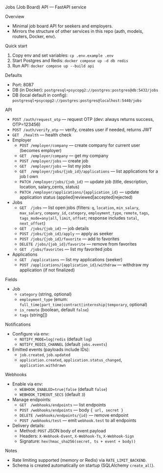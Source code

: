 Jobs (Job Board) API — FastAPI service

Overview
- Minimal job board API for seekers and employers.
- Mirrors the structure of other services in this repo (auth, models, routers, Docker, env).

Quick start
1) Copy env and set variables: `cp .env.example .env`
2) Start Postgres and Redis: `docker compose up -d db redis`
3) Run API: `docker compose up --build api`

Defaults
- Port: 8087
- DB (in Docker): `postgresql+psycopg2://postgres:postgres@db:5432/jobs`
- DB (local default in config): `postgresql+psycopg2://postgres:postgres@localhost:5440/jobs`

API
- `POST /auth/request_otp` — request OTP (dev: always returns success, OTP=123456)
- `POST /auth/verify_otp` — verify, creates user if needed, returns JWT
- `GET  /health` — health check
- Employer
  - `POST /employer/company` — create company for current user (becomes employer)
  - `GET  /employer/company` — get my company
  - `POST /employer/jobs` — create job
  - `GET  /employer/jobs` — list my jobs
  - `GET  /employer/jobs/{job_id}/applications` — list applications for a job I own
  - `PATCH /employer/jobs/{job_id}` — update job (title, description, location, salary_cents, status)
  - `PATCH /employer/applications/{application_id}` — update application status (applied|reviewed|accepted|rejected)
- Jobs
  - `GET  /jobs` — list open jobs (filters: `q`, `location`, `min_salary`, `max_salary`, `company_id`, `category`, `employment_type`, `remote`, `tags`, `tags_mode=any|all`, `limit`, `offset`; response includes `total`, `next_offset`)
  - `GET  /jobs/{job_id}` — job details
  - `POST /jobs/{job_id}/apply` — apply as seeker
  - `POST /jobs/{job_id}/favorite` — add to favorites
  - `DELETE /jobs/{job_id}/favorite` — remove from favorites
  - `GET  /jobs/favorites` — list my favorited jobs
- Applications
  - `GET  /applications` — list my applications (seeker)
  - `POST /applications/{application_id}/withdraw` — withdraw my application (if not finalized)

Fields
- Job
  - `category` (string, optional)
  - `employment_type` (enum: `full_time|part_time|contract|internship|temporary`, optional)
  - `is_remote` (boolean, default `false`)
  - `tags` (string[])

Notifications
- Configure via env:
  - `NOTIFY_MODE=log|redis` (default `log`)
  - `NOTIFY_REDIS_CHANNEL` (default `jobs.events`)
- Emitted events (payloads include IDs):
  - `job.created`, `job.updated`
  - `application.created`, `application.status_changed`, `application.withdrawn`

Webhooks
- Enable via env:
  - `WEBHOOK_ENABLED=true|false` (default `false`)
  - `WEBHOOK_TIMEOUT_SECS` (default `3`)
- Manage endpoints:
  - `GET  /webhooks/endpoints` — list endpoints
  - `POST /webhooks/endpoints` — body `{ url, secret }`
  - `DELETE /webhooks/endpoints/{id}` — remove endpoint
  - `POST /webhooks/test` — emit `webhook.test` to all endpoints
- Delivery details:
  - Method: `POST` JSON body of event payload
  - Headers: `X-Webhook-Event`, `X-Webhook-Ts`, `X-Webhook-Sign`
  - Signature: `hex(hmac_sha256(secret, ts + event + body))`

Notes
- Rate limiting supported (memory or Redis) via `RATE_LIMIT_BACKEND`.
- Schema is created automatically on startup (SQLAlchemy `create_all`).
